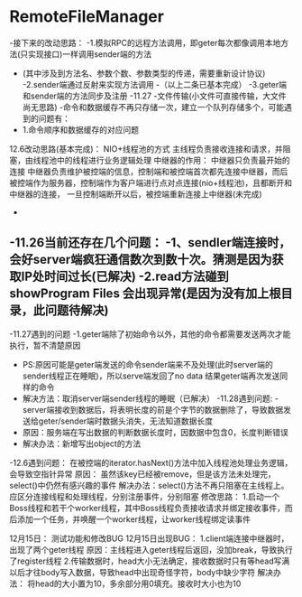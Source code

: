 # RemoteFileManager
-接下来的改动思路：
 -1.模拟RPC的远程方法调用，即geter每次都像调用本地方法(只实现接口)一样调用sender端的方法
 -	(其中涉及到方法名、参数个数、参数类型的传递，需要重新设计协议)
 -2.sender端通过反射来实现方法调用
 -（以上二条已基本完成）
 -3.geter端和sender端的方法同步及注册
 -11.27
 -文件传输(小文件可直接传输，大文件尚无思路)
 -命令和数据缓存不再只存储一次，建立一个队列存储多个，可能遇到的问题有：
 -	1.命令顺序和数据缓存的对应问题
 
 12.6改动思路(基本完成)：
 NIO+线程池的方式
 	主线程负责接收连接和请求，并阻塞，由线程池中的线程进行业务逻辑处理
 中继器的作用：
  	中继器只负责最开始的连接
 	中继器负责维护被控端的信息，控制端和被控端首次都先连接中继器，而后被控端作为服务器，控制端作为客户端进行点对点连接(nio+线程池)，且都断开和中继器的连接，
 	一旦控制端断开以后，被控端重新连接上中继器(未完成)
 
 -
 -11.26当前还存在几个问题：
 -1、sendler端连接时，会好server端疯狂通信数次到数十次。猜测是因为获取IP处时间过长(已解决)
 -2.read方法碰到 showProgram Files 会出现异常(是因为没有加上根目录，此问题待解决)
 -
 -11.27遇到的问题
 -1.geter端除了初始命令以外，其他的命令都需要发送两次才能执行，暂不清楚原因
 -	PS:原因可能是geter端发送的命令sender端来不及处理(此时server端的sender线程正在睡眠)，所以serve端发回了no data 结果geter端再次发送同样的命令
 -	解决方法：取消server端sender线程的睡眠（已解决）
 -11.28遇到问题:
 -server端接收到数据后，将表明长度的前是个字节的数据删除了，导致数据发送给geter/sender端时数据头消失，无法知道数据长度
 -	原因：服务端在写出数据的判断数据长度时，因数据中包含0，长度判断错误
 -	解决办法：新增写出object的方法
 
 -12.6遇到问题：
 	在被控端的iterator.hasNext()方法中加入线程池处理业务逻辑，会导致空指针异常
 	原因：
 		虽然该key已经被remove，但是该方法未处理完，select()中仍然有感兴趣的事件
 	解决办法：select()方法不再只阻塞在主线程上。应区分连接线程和处理线程，分别注册事件，分别阻塞
	修改思路：
		1.启动一个Boss线程和若干个worker线程，其中Boss线程负责接收请求并绑定接收事件，而后添加一个任务，并唤醒一个worker线程，让worker线程绑定读事件

12月15日：
	测试功能和修改BUG
12月15日出现BUG：
1.client端连接中继器时，出现了两个geter线程
	原因：主线程进入geter线程后返回，没加break，导致执行了register线程
2.传输数据时，head大小无法确定，接收数据时只有等head写满以后才往body写入数据，导致head中出现奇怪字符，body中缺少字符
	解决办法：
		将head的大小置为10，多余部分用0填充。接收时大小也为10
	
	
 	